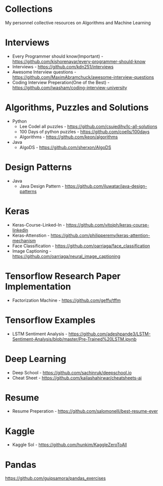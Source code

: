 # Collections
My personnel collective resources on Algorithms and Machine Learning

# Interviews

* Every Programmer should know(Important) - https://github.com/kishorenayar/every-programmer-should-know
* Interviews - https://github.com/kdn251/interviews
* Awesome Interview questions - https://github.com/MaximAbramchuck/awesome-interview-questions
* Coding Interview Preperation(One of the Best) - https://github.com/jwasham/coding-interview-university

# Algorithms, Puzzles and Solutions

* Python
  * Lee Codel all puzzles - https://github.com/csujedihy/lc-all-solutions
  * 100 Days of python puzzles - https://github.com/coells/100days
  * Algorithms - https://github.com/keon/algorithms
* Java
  * AlgoDS - https://github.com/sherxon/AlgoDS
  
# Design Patterns

* Java
  * Java Design Pattern - https://github.com/iluwatar/java-design-patterns

# Keras

* Keras-Course-Linked-In - https://github.com/vitojph/keras-course-linkedin
* Keras-Attenstion - https://github.com/philipperemy/keras-attention-mechanism
* Face Classification - https://github.com/oarriaga/face_classification
* Image Captioning - https://github.com/oarriaga/neural_image_captioning


# Tensorflow Research Paper Implementation

* Factorization Machine - https://github.com/geffy/tffm

# Tensorflow Examples

* LSTM Sentiment Analysis - https://github.com/adeshpande3/LSTM-Sentiment-Analysis/blob/master/Pre-Trained%20LSTM.ipynb
  

# Deep Learning

* Deep School - https://github.com/sachinruk/deepschool.io
* Cheat Sheet - https://github.com/kailashahirwar/cheatsheets-ai

# Resume

* Resume Preperation - https://github.com/salomonelli/best-resume-ever

# Kaggle

* Kaggle Sol - https://github.com/hunkim/KaggleZeroToAll

# Pandas

https://github.com/guipsamora/pandas_exercises

